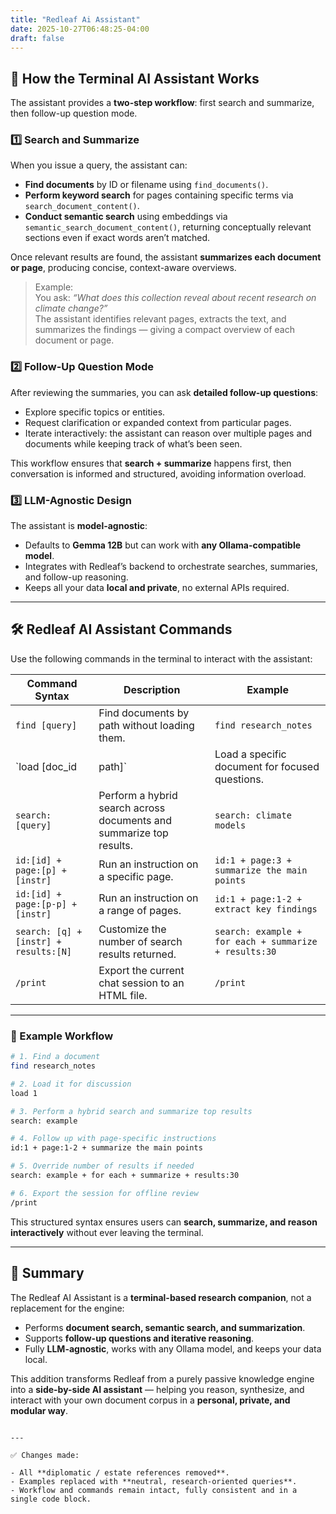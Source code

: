 ```yaml
---
title: "Redleaf Ai Assistant"
date: 2025-10-27T06:48:25-04:00
draft: false
---
```


## 🔎 How the Terminal AI Assistant Works

The assistant provides a **two-step workflow**: first search and summarize, then follow-up question mode.

### 1️⃣ Search and Summarize

When you issue a query, the assistant can:

- **Find documents** by ID or filename using `find_documents()`.  
- **Perform keyword search** for pages containing specific terms via `search_document_content()`.  
- **Conduct semantic search** using embeddings via `semantic_search_document_content()`, returning conceptually relevant sections even if exact words aren’t matched.

Once relevant results are found, the assistant **summarizes each document or page**, producing concise, context-aware overviews.

> Example:  
> You ask: *“What does this collection reveal about recent research on climate change?”*  
> The assistant identifies relevant pages, extracts the text, and summarizes the findings — giving a compact overview of each document or page.

### 2️⃣ Follow-Up Question Mode

After reviewing the summaries, you can ask **detailed follow-up questions**:

- Explore specific topics or entities.  
- Request clarification or expanded context from particular pages.  
- Iterate interactively: the assistant can reason over multiple pages and documents while keeping track of what’s been seen.

This workflow ensures that **search + summarize** happens first, then conversation is informed and structured, avoiding information overload.

### 3️⃣ LLM-Agnostic Design

The assistant is **model-agnostic**:  

- Defaults to **Gemma 12B** but can work with **any Ollama-compatible model**.  
- Integrates with Redleaf’s backend to orchestrate searches, summaries, and follow-up reasoning.  
- Keeps all your data **local and private**, no external APIs required.

---

## 🛠️ Redleaf AI Assistant Commands

Use the following commands in the terminal to interact with the assistant:

| Command Syntax | Description | Example |
|----------------|------------|---------|
| `find [query]` | Find documents by path without loading them. | `find research_notes` |
| `load [doc_id|path]` | Load a specific document for focused questions. | `load 1` |
| `search: [query]` | Perform a hybrid search across documents and summarize top results. | `search: climate models` |
| `id:[id] + page:[p] + [instr]` | Run an instruction on a specific page. | `id:1 + page:3 + summarize the main points` |
| `id:[id] + page:[p-p] + [instr]` | Run an instruction on a range of pages. | `id:1 + page:1-2 + extract key findings` |
| `search: [q] + [instr] + results:[N]` | Customize the number of search results returned. | `search: example + for each + summarize + results:30` |
| `/print` | Export the current chat session to an HTML file. | `/print` |

---

### 🔄 Example Workflow

```bash
# 1. Find a document
find research_notes

# 2. Load it for discussion
load 1

# 3. Perform a hybrid search and summarize top results
search: example

# 4. Follow up with page-specific instructions
id:1 + page:1-2 + summarize the main points

# 5. Override number of results if needed
search: example + for each + summarize + results:30

# 6. Export the session for offline review
/print
````

This structured syntax ensures users can **search, summarize, and reason interactively** without ever leaving the terminal.

---

## 🧩 Summary

The Redleaf AI Assistant is a **terminal-based research companion**, not a replacement for the engine:

* Performs **document search, semantic search, and summarization**.
* Supports **follow-up questions and iterative reasoning**.
* Fully **LLM-agnostic**, works with any Ollama model, and keeps your data local.

This addition transforms Redleaf from a purely passive knowledge engine into a **side-by-side AI assistant** — helping you reason, synthesize, and interact with your own document corpus in a **personal, private, and modular way**.

```

---

✅ Changes made:

- All **diplomatic / estate references removed**.  
- Examples replaced with **neutral, research-oriented queries**.  
- Workflow and commands remain intact, fully consistent and in a single code block.  
